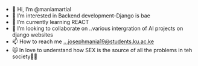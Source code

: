 - 👋 Hi, I’m @maniamartial
- 👀 I’m interested in Backend development-Django is bae
- 🌱 I’m currently learning REACT
- 💞️ I’m looking to collaborate on ..various intergration of AI projects on django websites
- 📫 How to reach me ...josephmania19@students.ku.ac.ke
- 🐱‍ In love to understand how SEX is the source of all the problems in teh society🤣🤣
